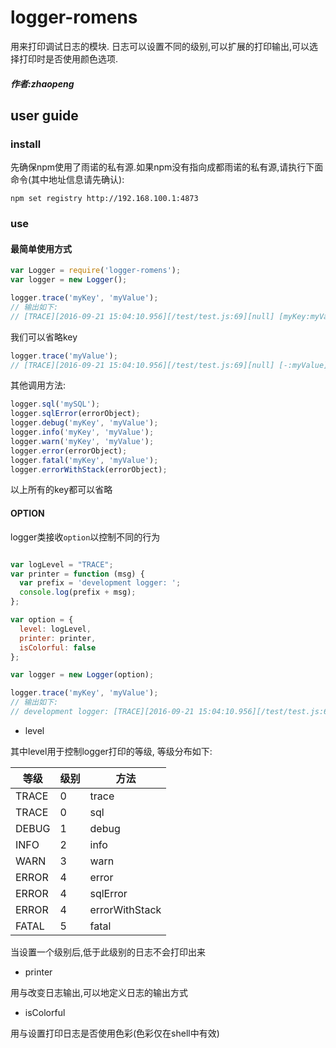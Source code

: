 # logger-romens

用来打印调试日志的模块.
日志可以设置不同的级别,可以扩展的打印输出,可以选择打印时是否使用颜色选项.

##### 作者:zhaopeng

## user guide


### install

先确保npm使用了雨诺的私有源.如果npm没有指向成都雨诺的私有源,请执行下面命令(其中地址信息请先确认):
```shell
npm set registry http://192.168.100.1:4873
```
### use

#### 最简单使用方式

```javascript
var Logger = require('logger-romens');
var logger = new Logger();

logger.trace('myKey', 'myValue');
// 输出如下:
// [TRACE][2016-09-21 15:04:10.956][/test/test.js:69][null] [myKey:myValue]

```

我们可以省略key
```javascript
logger.trace('myValue');
// [TRACE][2016-09-21 15:04:10.956][/test/test.js:69][null] [-:myValue]
```


其他调用方法:
```javascript
logger.sql('mySQL');
logger.sqlError(errorObject);
logger.debug('myKey', 'myValue');
logger.info('myKey', 'myValue');
logger.warn('myKey', 'myValue');
logger.error(errorObject);
logger.fatal('myKey', 'myValue');
logger.errorWithStack(errorObject);
```
以上所有的key都可以省略

#### OPTION

logger类接收`option`以控制不同的行为

```javascript

var logLevel = "TRACE";
var printer = function (msg) {
  var prefix = 'development logger: ';
  console.log(prefix + msg);
};

var option = {
  level: logLevel,
  printer: printer,
  isColorful: false
};

var logger = new Logger(option);

logger.trace('myKey', 'myValue');
// 输出如下:
// development logger: [TRACE][2016-09-21 15:04:10.956][/test/test.js:69][null] [myKey:myValue]

```
* level

其中level用于控制logger打印的等级, 等级分布如下:

| 等级 | 级别 | 方法 |
| --- | --- | --- |
| TRACE | 0 | trace |
| TRACE | 0 | sql |
| DEBUG | 1 | debug |
| INFO  | 2 | info |
| WARN  | 3 | warn |
| ERROR | 4 | error |
| ERROR | 4 | sqlError |
| ERROR | 4 | errorWithStack |
| FATAL | 5 | fatal |

当设置一个级别后,低于此级别的日志不会打印出来

* printer

用与改变日志输出,可以地定义日志的输出方式

* isColorful

用与设置打印日志是否使用色彩(色彩仅在shell中有效)
